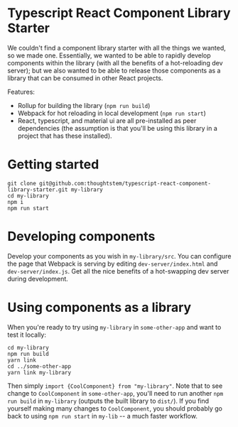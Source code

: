 # Typescript React Component Library Starter

We couldn't find a component library starter with all the things we wanted, so we made one.  Essentially, we wanted to be able to rapidly develop components within the library (with all the benefits of a hot-reloading dev server); but we also wanted to be able to release those components as a library that can be consumed in other React projects.

Features:

* Rollup for building the library (`npm run build`)
* Webpack for hot reloading in local development (`npm run start`)
* React, typescript, and material ui are all pre-installed as peer dependencies (the assumption is that you'll be using this library in a project that has these installed).

# Getting started

```
git clone git@github.com:thoughtstem/typescript-react-component-library-starter.git my-library
cd my-library
npm i
npm run start
```

# Developing components

Develop your components as you wish in `my-library/src`.  You can configure the page that Webpack is serving by editing `dev-server/index.html` and `dev-server/index.js`. Get all the nice benefits of a hot-swapping dev server during development.

# Using components as a library

When you're ready to try using `my-library` in `some-other-app` and want to test it locally:

```
cd my-library
npm run build
yarn link
cd ../some-other-app
yarn link my-library
```

Then simply `import {CoolComponent} from "my-library"`.  Note that to see change to `CoolComponent` in `some-other-app`, you'll need to run another `npm run build` in `my-library` (outputs the built library to `dist/`).  If you find yourself making many changes to `CoolComponent`, you should probably go back to using `npm run start` in `my-lib` -- a much faster workflow.

